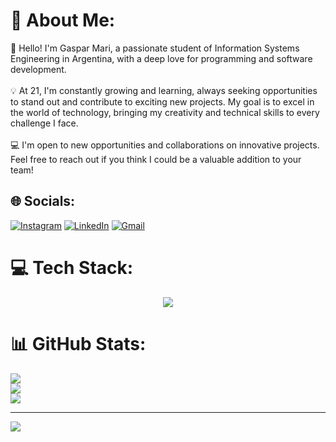 # 💫 About Me:
👋 Hello! I'm Gaspar Mari, a passionate student of Information Systems Engineering in Argentina, with a deep love for programming and software development.<br><br>:bulb: At 21, I'm constantly growing and learning, always seeking opportunities to stand out and contribute to exciting new projects. My goal is to excel in the world of technology, bringing my creativity and technical skills to every challenge I face.<br><br>💻 I'm open to new opportunities and collaborations on innovative projects. Feel free to reach out if you think I could be a valuable addition to your team!


## 🌐 Socials:
[![Instagram](https://img.shields.io/badge/Instagram-E4405F?style=for-the-badge&logo=instagram&logoColor=white)](https://instagram.com/Gaspaarmari) [![LinkedIn](https://img.shields.io/badge/LinkedIn-0077B5?style=for-the-badge&logo=linkedin&logoColor=white)](https://linkedin.com/in/www.linkedin.com/in/gasparmari) [![Gmail](https://img.shields.io/badge/Gmail-D14836?style=for-the-badge&logo=gmail&logoColor=white)](mailto:gasparm1202@gmail.com)


# 💻 Tech Stack:
<p align="center">
  <a href="https://skillicons.dev">
    <img src="https://skillicons.dev/icons?i=git,css,html,js,py,mongodb,mysql,nodejs,django,git" />
  </a>
</p>

# 📊 GitHub Stats:
![](https://github-readme-stats.vercel.app/api?username=Gasparmari&theme=gruvbox&hide_border=false&include_all_commits=false&count_private=false)<br/>
![](https://github-readme-streak-stats.herokuapp.com/?user=Gasparmari&theme=gruvbox&hide_border=false)<br/>
![](https://github-readme-stats.vercel.app/api/top-langs/?username=Gasparmari&theme=gruvbox&hide_border=false&include_all_commits=false&count_private=false&layout=compact)

---
[![](https://visitcount.itsvg.in/api?id=Gasparmari&icon=0&color=2)](https://visitcount.itsvg.in)

<!-- Proudly created with GPRM ( https://gprm.itsvg.in ) -->

<!-- Proudly created with GPRM ( https://gprm.itsvg.in ) --><!---
Gasparmari/Gasparmari is a ✨ special ✨ repository because its `README.md` (this file) appears on your GitHub profile.
You can click the Preview link to take a look at your changes.
--->
